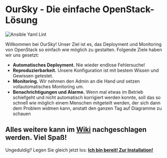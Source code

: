 # OurSky - Die einfache OpenStack-Lösung

![Ansible Yaml Lint](https://github.com/verteilte-systeme-projekt/OurSky/workflows/Ansible%20Yaml%20Lint/badge.svg?branch=master)

Willkommen bei OurSky! Unser Ziel ist es, das Deployment und Monitoring von OpenStack so einfach wie möglich zu gestalten. Folgende Ziele haben wir uns gesetzt:

- **Automatisches Deployment.** Nie wieder endlose Fehlersuche!
- **Reproduzierbarkeit.** Unsere Konfiguration ist mit bestem Wissen und Gewissen getestet.
- **Monitoring.** Wir nehmen den Admin an die Hand und setzen vollautomatisches Monitoring um.
- **Benachrichtigungen und Alarme.** Wenn mal etwas im Betrieb schiefgeht und nicht automatisch korrigiert werden konnte, soll das so schnell wie möglich einem Menschen mitgeteilt werden, der sich dann dem Problem widmen kann, anstatt den ganzen Tag auf Diagramme zu schauen

Alles weitere kann im [Wiki](https://github.com/verteilte-systeme-projekt/OurSky/wiki) nachgeschlagen werden. Viel Spaß!
---
Ungeduldig? Legen Sie gleich jetzt los: [**Ich bin bereit! Zur Installation!**](https://github.com/verteilte-systeme-projekt/OurSky/wiki/Installation)

